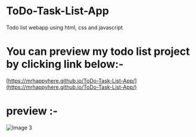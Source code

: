 # ToDo-Task-List-App

Todo list webapp using html, css and javascript

# You can preview my todo list project by clicking link below:-

[https://mrhappyhere.github.io/ToDo-Task-List-App/](https://mrhappyhere.github.io/ToDo-Task-List-App/)

# preview :-
![Image 3](https://user-images.githubusercontent.com/80676763/117727250-68eee780-b205-11eb-8699-0f6f8e795050.jpg)

